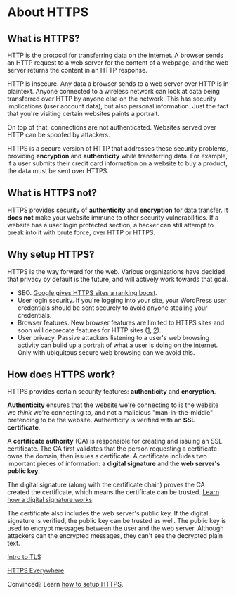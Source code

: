 # About HTTPS

## What is HTTPS?

HTTP is the protocol for transferring data on the internet. A browser
sends an HTTP request to a web server for the content of a webpage, and the web server
returns the content in an HTTP response.

HTTP is insecure. Any data a browser sends to a web server over HTTP is in plaintext.
Anyone connected to a wireless network can look at data being transferred over HTTP by
anyone else on the network. This has security implications (user account data), but
also personal information. Just the fact that you're visiting certain websites
paints a portrait.

On top of that, connections are not authenticated. Websites served over HTTP can be spoofed by attackers.

HTTPS is a secure version of HTTP that addresses these security problems, providing
**encryption** and **authenticity** while transferring data. For example, if a user submits
their credit card information on a website to buy a product,
the data must be sent over HTTPS.

## What is HTTPS not?

HTTPS provides security of **authenticity** and **encryption** for data transfer.
It **does not** make your website immune to other security vulnerabilities.
If a website has a user login protected section, a hacker can still attempt to
break into it with brute force, over HTTP or HTTPS.

## Why setup HTTPS?

HTTPS is the way forward for the web. Various organizations have decided that privacy
by default is the future, and will actively work towards that goal.

* SEO. [Google gives HTTPS sites a ranking boost](http://googlewebmastercentral.blogspot.com/2014/08/https-as-ranking-signal.html).
* User login security. If you're logging into your site, your WordPress user credentials
should be sent securely to avoid anyone stealing your credentials.
* Browser features. New browser features are limited to HTTPS sites and soon will deprecate features for HTTP sites ([1](https://blog.mozilla.org/security/2015/04/30/deprecating-non-secure-http/), [2](https://www.chromium.org/Home/chromium-security/marking-http-as-non-secure)).
* User privacy. Passive attackers listening to a user's web browsing activity can build up a portrait
of what a user is doing on the internet. Only with ubiquitous secure web browsing can
we avoid this.

## How does HTTPS work?

HTTPS provides certain security features: **authenticity** and **encryption**.

**Authenticity** ensures that the website we're connecting to is the website we *think* we're
connecting to, and not a malicious "man-in-the-middle" pretending to be the website.
Authenticity is verified with an **SSL certificate**.

A **certificate authority** (CA) is responsible for creating and issuing an SSL certificate.
The CA first validates that the person requesting a certificate owns the domain,
then issues a certificate. A certificate includes two important pieces of information:
a **digital signature** and the **web server's public key**.

The digital signature (along with the certificate chain) proves the CA created the certificate,
which means the certificate can be trusted. [Learn how a digital signature works](about-public-key-cryptography.md#digital-signature).

The certificate also includes the web server's public key. If the digital signature
is verified, the public key can be trusted as well. The public key is used to encrypt
messages between the user and the web server. Although attackers can the encrypted messages,
they can't see the decrypted plain text.

[Intro to TLS](http://chimera.labs.oreilly.com/books/1230000000545/ch04.html)

[HTTPS Everywhere](https://www.youtube.com/watch?v=cBhZ6S0PFCY)

Convinced? Learn [how to setup HTTPS](https-setup-guide.md).